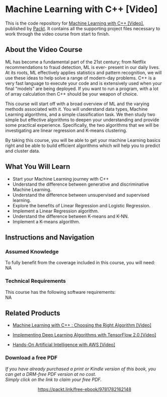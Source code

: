# Machine Learning with C++ [Video]
This is the code repository for [Machine Learning with C++ [Video]](https://www.packtpub.com/big-data-and-business-intelligence/machine-learning-c-video?utm_source=github&utm_medium=repository&utm_campaign=9781788477727), published by [Packt](https://www.packtpub.com/?utm_source=github). It contains all the supporting project files necessary to work through the video course from start to finish.
## About the Video Course
ML has become a fundamental part of the 21st century; from Netflix recommendations to fraud detection, ML is ever- present in our daily lives. At its roots, ML effectively applies statistics and pattern recognition, we will use these ideas to help solve a range of modern-day problems. C++ is a very fast language to execute your code and is extensively used when your final “models” are being deployed. If you want to run a program, with a lot of array calculation then C++ should be your weapon of choice. 

This course will start off with a broad overview of ML and the varying methods associated with it. You will understand data types, Machine Learning algorithms, and a simple classification task. We then study two simple but effective algorithms to deepen your understanding and provide some practical experience. Specifically, the two algorithms that we will be investigating are linear regression and K-means clustering.

By taking this course, you will be able to get your machine Learning basics right and be able to build efficient algorithms which will help you to predict and cluster data.

<H2>What You Will Learn</H2>
<DIV class=book-info-will-learn-text>
<UL>
<LI>Start your Machine Learning journey with C++ 
<LI>Understand the difference between generative and discriminative Machine Learning. 
<LI>Understand the difference between unsupervised and supervised learning. 
<LI>Explore the benefits of Linear Regression and Logistic Regression. 
<LI>Implement a Linear Regression algorithm. 
<LI>Understand the difference between K-means and K-NN. 
<LI>Implement a K-means algorithm. </LI></UL></DIV>

## Instructions and Navigation
### Assumed Knowledge
To fully benefit from the coverage included in this course, you will need:<br/>
NA
### Technical Requirements
This course has the following software requirements:<br/>
NA

## Related Products
* [Machine Learning with C++ : Choosing the Right Algorithm [Video]]()

* [Implementing Deep Learning Algorithms with TensorFlow 2.0 [Video]]()

* [Hands-On Artificial Intelligence with AWS [Video]]()

### Download a free PDF

 <i>If you have already purchased a print or Kindle version of this book, you can get a DRM-free PDF version at no cost.<br>Simply click on the link to claim your free PDF.</i>
<p align="center"> <a href="https://packt.link/free-ebook/9781782162148">https://packt.link/free-ebook/9781782162148 </a> </p>